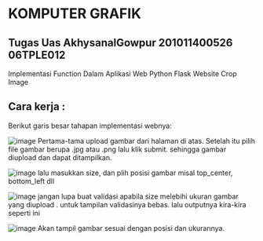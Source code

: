 # KOMPUTER GRAFIK

## Tugas Uas AkhysanalGowpur 201011400526 06TPLE012

Implementasi Function Dalam Aplikasi Web
Python Flask Website Crop Image

## Cara kerja :
Berikut garis besar tahapan implementasi webnya:

![image](https://github.com/Gowpur-GitHub/Simple-Crop-Image-Website-With-Flask/assets/133848555/3dbc1449-120a-40fc-bfff-0080954e0f14)
Pertama-tama upload gambar dari halaman di atas. Setelah itu pilih file gambar berupa .jpg atau .png lalu klik submit. sehingga gambar diupload dan dapat ditampilkan.

![image](https://github.com/Gowpur-GitHub/Simple-Crop-Image-Website-With-Flask/assets/133848555/b6275b49-423c-4403-a689-1a93ec42b7a0)
lalu masukkan size, dan plih posisi gambar misal top_center, bottom_left dll

![image](https://github.com/Gowpur-GitHub/Simple-Crop-Image-Website-With-Flask/assets/133848555/10dea78e-b3d0-4af3-8c14-ce985eee7073)
jangan lupa buat validasi apabila size melebihi ukuran gambar yang diupload . untuk tampilan validasinya bebas. lalu outputnya kira-kira seperti ini

![image](https://github.com/Gowpur-GitHub/Simple-Crop-Image-Website-With-Flask/assets/133848555/35b17e75-64aa-4bb3-b5ed-c0cf6803ff39)
Akan tampil gambar sesuai dengan posisi dan ukurannya.


